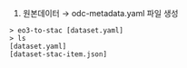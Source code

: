 1. 원본데이터 → odc-metadata.yaml 파일 생성

```shell
> eo3-to-stac [dataset.yaml]
> ls
[dataset.yaml]
[dataset-stac-item.json]
```